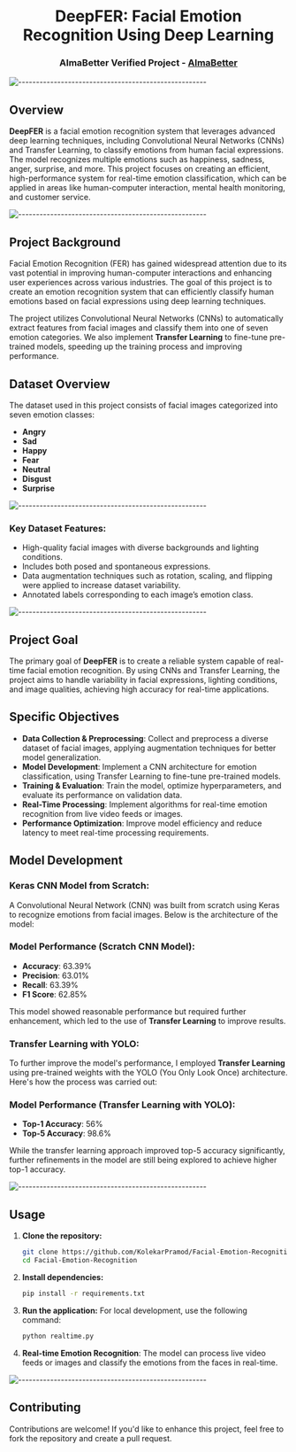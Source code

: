 <h1 align="center">DeepFER: Facial Emotion Recognition Using Deep Learning</h1>
<h3 align="center"> AlmaBetter Verified Project - <a href="https://www.almabetter.com/"> AlmaBetter </a> </h5>

![-----------------------------------------------------](https://raw.githubusercontent.com/andreasbm/readme/master/assets/lines/rainbow.png)

## **Overview**
**DeepFER** is a facial emotion recognition system that leverages advanced deep learning techniques, including Convolutional Neural Networks (CNNs) and Transfer Learning, to classify emotions from human facial expressions. The model recognizes multiple emotions such as happiness, sadness, anger, surprise, and more. This project focuses on creating an efficient, high-performance system for real-time emotion classification, which can be applied in areas like human-computer interaction, mental health monitoring, and customer service.

![-----------------------------------------------------](https://raw.githubusercontent.com/andreasbm/readme/master/assets/lines/rainbow.png)

## **Project Background**
Facial Emotion Recognition (FER) has gained widespread attention due to its vast potential in improving human-computer interactions and enhancing user experiences across various industries. The goal of this project is to create an emotion recognition system that can efficiently classify human emotions based on facial expressions using deep learning techniques.

The project utilizes Convolutional Neural Networks (CNNs) to automatically extract features from facial images and classify them into one of seven emotion categories. We also implement **Transfer Learning** to fine-tune pre-trained models, speeding up the training process and improving performance.

## **Dataset Overview**
The dataset used in this project consists of facial images categorized into seven emotion classes:
- **Angry**
- **Sad**
- **Happy**
- **Fear**
- **Neutral**
- **Disgust**
- **Surprise**

![-----------------------------------------------------](https://raw.githubusercontent.com/andreasbm/readme/master/assets/lines/rainbow.png)

### **Key Dataset Features:**
- High-quality facial images with diverse backgrounds and lighting conditions.
- Includes both posed and spontaneous expressions.
- Data augmentation techniques such as rotation, scaling, and flipping were applied to increase dataset variability.
- Annotated labels corresponding to each image’s emotion class.

![-----------------------------------------------------](https://raw.githubusercontent.com/andreasbm/readme/master/assets/lines/rainbow.png)

## **Project Goal**
The primary goal of **DeepFER** is to create a reliable system capable of real-time facial emotion recognition. By using CNNs and Transfer Learning, the project aims to handle variability in facial expressions, lighting conditions, and image qualities, achieving high accuracy for real-time applications.

## **Specific Objectives**
- **Data Collection & Preprocessing**: Collect and preprocess a diverse dataset of facial images, applying augmentation techniques for better model generalization.
- **Model Development**: Implement a CNN architecture for emotion classification, using Transfer Learning to fine-tune pre-trained models.
- **Training & Evaluation**: Train the model, optimize hyperparameters, and evaluate its performance on validation data.
- **Real-Time Processing**: Implement algorithms for real-time emotion recognition from live video feeds or images.
- **Performance Optimization**: Improve model efficiency and reduce latency to meet real-time processing requirements.

## **Model Development**

### **Keras CNN Model from Scratch:**

A Convolutional Neural Network (CNN) was built from scratch using Keras to recognize emotions from facial images. Below is the architecture of the model:


### **Model Performance (Scratch CNN Model):**

- **Accuracy**: 63.39%
- **Precision**: 63.01%
- **Recall**: 63.39%
- **F1 Score**: 62.85%

This model showed reasonable performance but required further enhancement, which led to the use of **Transfer Learning** to improve results.

### **Transfer Learning with YOLO:**

To further improve the model's performance, I employed **Transfer Learning** using pre-trained weights with the YOLO (You Only Look Once) architecture. Here's how the process was carried out:

### **Model Performance (Transfer Learning with YOLO):**

- **Top-1 Accuracy**: 56%
- **Top-5 Accuracy**: 98.6%

While the transfer learning approach improved top-5 accuracy significantly, further refinements in the model are still being explored to achieve higher top-1 accuracy.


![-----------------------------------------------------](https://raw.githubusercontent.com/andreasbm/readme/master/assets/lines/rainbow.png)


## **Usage**

1. **Clone the repository:**
   ```bash
   git clone https://github.com/KolekarPramod/Facial-Emotion-Recognition.git
   cd Facial-Emotion-Recognition
   ```

2. **Install dependencies:**
   ```bash
   pip install -r requirements.txt
   ```

3. **Run the application:**
   For local development, use the following command:
   ```bash
   python realtime.py
   ```

4. **Real-time Emotion Recognition**:
   The model can process live video feeds or images and classify the emotions from the faces in real-time.


![-----------------------------------------------------](https://raw.githubusercontent.com/andreasbm/readme/master/assets/lines/rainbow.png)
   

## **Contributing**
Contributions are welcome! If you'd like to enhance this project, feel free to fork the repository and create a pull request.

